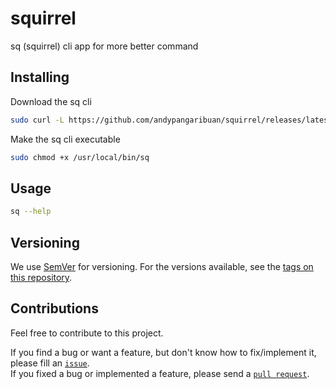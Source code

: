 # squirrel

sq (squirrel) cli app for more better command

## Installing

Download the sq cli

```sh
sudo curl -L https://github.com/andypangaribuan/squirrel/releases/latest/download/sq-`uname -s`-`uname -m` -o /usr/local/bin/sq
```

Make the sq cli executable

```sh
sudo chmod +x /usr/local/bin/sq
```

## Usage

```sh
sq --help
```

## Versioning

We use [SemVer](http://semver.org/) for versioning. For the versions available, see the [tags on this repository](https://github.com/andypangaribuan/squirrel/tags).

## Contributions

Feel free to contribute to this project.

If you find a bug or want a feature, but don't know how to fix/implement it, please fill an [`issue`](https://github.com/andypangaribuan/squirrel/issues).  
If you fixed a bug or implemented a feature, please send a [`pull request`](https://github.com/andypangaribuan/squirrel/pulls).
